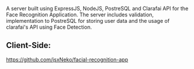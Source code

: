 A server built using ExpressJS, NodeJS, PostreSQL and Clarafai API for the Face Recognition Application.
The server includes validation, implementation to PostreSQL for storing user data and the usage of clarafai's API using Face Detection.

## Client-Side:

https://github.com/jsxNeko/facial-recognition-app
